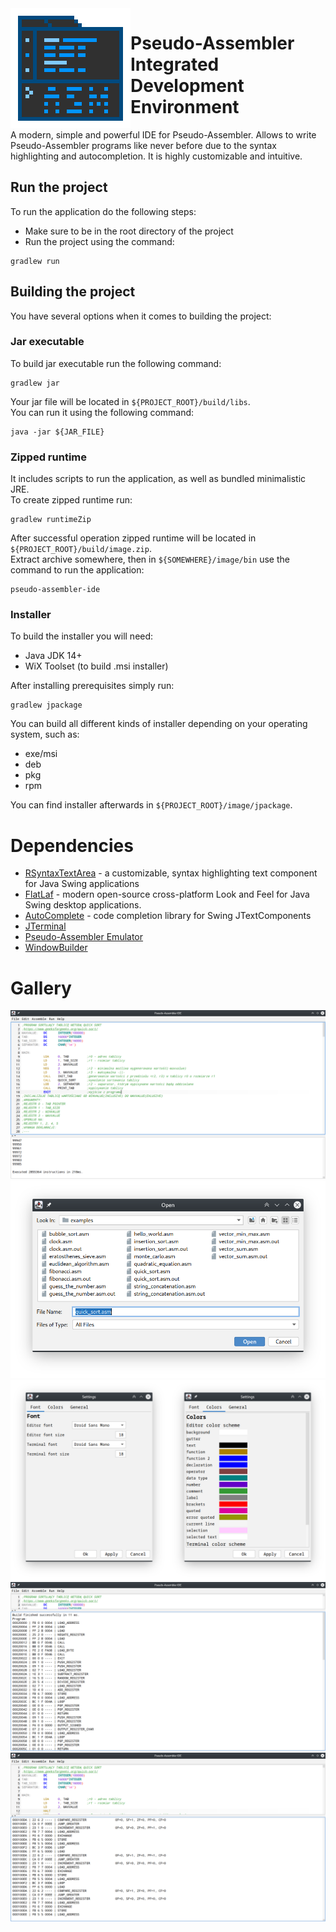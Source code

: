 <img align="left" width=192 height=192 src="https://github.com/tomasz-herman/PseudoAssemblerIDE/raw/master/src/main/resources/paide256.png" alt="Logo">

# Pseudo-Assembler Integrated Development Environment

A modern, simple and powerful IDE for Pseudo-Assembler. 
Allows to write Pseudo-Assembler programs like never before due to the syntax highlighting and autocompletion.
It is highly customizable and intuitive.

## Run the project

To run the application do the following steps:

- Make sure to be in the root directory of the project
- Run the project using the command:

```
gradlew run
```

## Building the project

You have several options when it comes to building the project:

### Jar executable

To build jar executable run the following command:

```
gradlew jar
```

Your jar file will be located in `${PROJECT_ROOT}/build/libs`.  
You can run it using the following command:

```
java -jar ${JAR_FILE}
```

### Zipped runtime

It includes scripts to run the application, as well as bundled minimalistic JRE.  
To create zipped runtime run:

```
gradlew runtimeZip
```

After successful operation zipped runtime will be located in `${PROJECT_ROOT}/build/image.zip`.  
Extract archive somewhere, then in `${SOMEWHERE}/image/bin` use the command to run the application:

```
pseudo-assembler-ide
```

### Installer

To build the installer you will need:

- Java JDK 14+
- WiX Toolset (to build .msi installer)

After installing prerequisites simply run:

```
gradlew jpackage
```

You can build all different kinds of installer depending on your operating system, such as:

- exe/msi
- deb
- pkg
- rpm

You can find installer afterwards in `${PROJECT_ROOT}/image/jpackage`.

# Dependencies
- [RSyntaxTextArea](https://github.com/bobbylight/RSyntaxTextArea) - a customizable, syntax highlighting text component for Java Swing applications
- [FlatLaf](https://github.com/JFormDesigner/FlatLaf) - modern open-source cross-platform Look and Feel for Java Swing desktop applications.
- [AutoComplete](https://github.com/bobbylight/AutoComplete) - code completion library for Swing JTextComponents
- [JTerminal](https://github.com/tomasz-herman/JTerminal)
- [Pseudo-Assembler Emulator](https://github.com/tomasz-herman/PseudoAssemblerEmulator)
- [WindowBuilder](https://github.com/tomasz-herman/WindowBuilder)

# Gallery
![PAIDE_01](https://raw.githubusercontent.com/tomasz-herman/PseudoAssemblerIDE/master/gallery/PAIDE_01.png)
![PAIDE_02](https://raw.githubusercontent.com/tomasz-herman/PseudoAssemblerIDE/master/gallery/PAIDE_02.png)
![PAIDE_03](https://raw.githubusercontent.com/tomasz-herman/PseudoAssemblerIDE/master/gallery/PAIDE_03.png)
![PAIDE_04](https://raw.githubusercontent.com/tomasz-herman/PseudoAssemblerIDE/master/gallery/PAIDE_04.png)
![PAIDE_05](https://raw.githubusercontent.com/tomasz-herman/PseudoAssemblerIDE/master/gallery/PAIDE_05.png)
